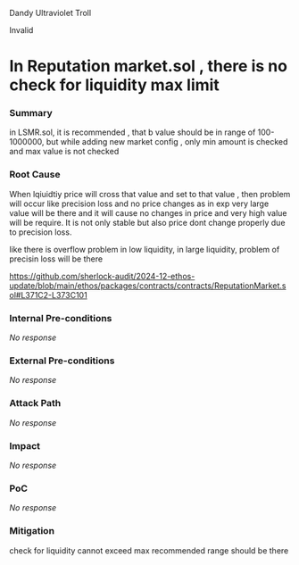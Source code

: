 Dandy Ultraviolet Troll

Invalid

# In Reputation market.sol , there is no check for liquidity max limit

### Summary

in LSMR.sol, it is recommended , that b value should be in range of 100-1000000, but while adding new market config , only min amount is checked and max value is not checked

### Root Cause

When lqiuidtiy price will cross that value and set to that value , then problem will occur like precision loss and no price changes as in exp very large value will be there and it will cause no changes in price  and very high value will be require. It is not only stable but also price dont change properly due to precision loss. 

like there is overflow problem in low liquidity, in large liquidity, problem of precisin loss will be there

https://github.com/sherlock-audit/2024-12-ethos-update/blob/main/ethos/packages/contracts/contracts/ReputationMarket.sol#L371C2-L373C101

### Internal Pre-conditions

_No response_

### External Pre-conditions

_No response_

### Attack Path

_No response_

### Impact

_No response_

### PoC

_No response_

### Mitigation

check for liquidity cannot exceed max recommended range should be there